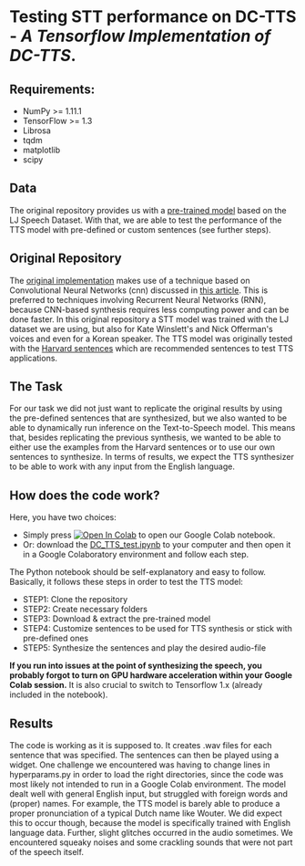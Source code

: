 # Testing STT performance on DC-TTS - _A Tensorflow Implementation of DC-TTS_.  

## Requirements:

* NumPy >= 1.11.1
* TensorFlow >= 1.3
* Librosa
* tqdm
* matplotlib
* scipy

## Data

The original repository provides us with a [pre-trained model](https://www.dropbox.com/s/1oyipstjxh2n5wo/LJ_logdir.tar?dl=0) based on the LJ Speech Dataset. With that, we are able to test the performance of the TTS model with pre-defined or custom sentences (see further steps).


## Original Repository

The [original implementation](https://github.com/Kyubyong/dc_tts) makes use of a technique based on Convolutional Neural Networks (cnn) discussed in [this article](https://arxiv.org/abs/1710.08969). This is preferred to techniques involving Recurrent Neural Networks (RNN), because CNN-based synthesis requires less computing power and can be done faster. In this original repository a STT model was trained with the LJ dataset we are using, but also for Kate Winslett's and Nick Offerman's voices and even for a Korean speaker. The TTS model was originally tested with the [Harvard sentences](http://www.cs.columbia.edu/~hgs/audio/harvard.html) which are recommended sentences to test TTS applications.

## The Task

For our task we did not just want to replicate the original results by using the pre-defined sentences that are synthesized, but we also wanted to be able to dynamically run inference on the Text-to-Speech model. This means that, besides replicating the previous synthesis, we wanted to be able to either use the examples from the Harvard sentences or to use our own sentences to synthesize. In terms of results, we expect the TTS synthesizer to be able to work with any input from the English language.

## How does the code work?

Here, you have two choices: 
 * Simply press  [![Open In Colab](https://colab.research.google.com/assets/colab-badge.svg)](https://colab.research.google.com/drive/1lg4HmCD_GhuoJjLPpfel0npiw5FxBQxk?authuser=1#scrollTo=ZNFKOgHQOtGL)  to open our Google Colab notebook. 
 * Or: download the [DC_TTS_test.ipynb](https://github.com/jkuhlemann/dc_tts/blob/test_inference/DC_TTS_test.ipynb) to your computer and then open it in a Google Colaboratory environment and follow each step. 

The Python notebook should be self-explanatory and easy to follow. Basically, it follows these steps in order to test the TTS model:

  * STEP1: Clone the repository
  * STEP2: Create necessary folders
  * STEP3: Download & extract the pre-trained model
  * STEP4: Customize sentences to be used for TTS synthesis or stick with pre-defined ones
  * STEP5: Synthesize the sentences and play the desired audio-file

**If you run into issues at the point of synthesizing the speech, you probably forgot to turn on GPU hardware acceleration within your Google Colab session.** 
It is also crucial to switch to Tensorflow 1.x (already included in the notebook).


## Results

The code is working as it is supposed to. It creates .wav files for each sentence that was specified. The sentences can then be played using a widget. One challenge we encountered was having to change lines in hyperparams.py in order to load the right directories, since the code was most likely not intended to run in a Google Colab environment. The model dealt well with general English input, but struggled with foreign words and (proper) names. For example, the TTS model is barely able to produce a proper pronunciation of a typical Dutch name like Wouter. We did expect this to occur though, because the model is specifically trained with English language data. Further, slight glitches occurred in the audio sometimes. We encountered squeaky noises and some crackling sounds that were not part of the speech itself.
